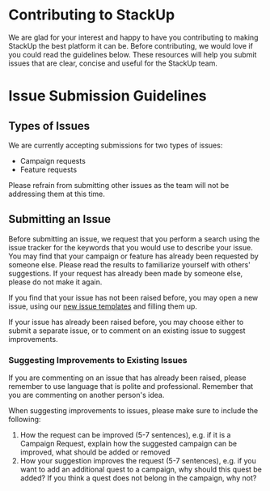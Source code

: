 # Contributing to StackUp
We are glad for your interest and happy to have you contributing to making StackUp the best platform it can be. Before contributing, we would love if you could read the guidelines below. These resources will help you submit issues that are clear, concise and useful for the StackUp team.
# Issue Submission Guidelines
## Types of Issues
We are currently accepting submissions for two types of issues:
- Campaign requests
- Feature requests

Please refrain from submitting other issues as the team will not be addressing them at this time.

## Submitting an Issue
Before submitting an issue, we request that you perform a search using the issue tracker for the keywords that you would use to describe your issue. You may find that your campaign or feature has already been requested by someone else. Please read the results to familiarize yourself with others' suggestions. If your request has already been made by someone else, please do not make it again.

If you find that your issue has not been raised before, you may open a new issue, using our [new issue templates](https://github.com/stackup-dev/open-source-campaign/issues/new/choose) and filling them up.

If your issue has already been raised before, you may choose either to submit a separate issue, or to comment on an existing issue to suggest improvements. 

### Suggesting Improvements to Existing Issues
If you are commenting on an issue that has already been raised, please remember to use language that is polite and professional. Remember that you are commenting on another person's idea.

When suggesting improvements to issues, please make sure to include the following:
1. How the request can be improved (5-7 sentences), e.g. if it is a Campaign Request, explain how the suggested campaign can be improved, what should be added or removed
2. How your suggestion improves the request (5-7 sentences), e.g. if you want to add an additional quest to a campaign, why should this quest be added? If you think a quest does not belong in the campaign, why not?
